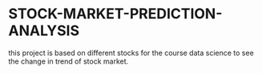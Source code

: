 # STOCK-MARKET-PREDICTION-ANALYSIS
this project is based on different stocks for the course data science to see the change in trend of stock market.
